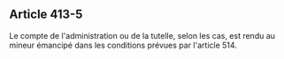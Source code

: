 Article 413-5
----
Le compte de l'administration ou de la tutelle, selon les cas, est rendu au
mineur émancipé dans les conditions prévues par l'article 514.
